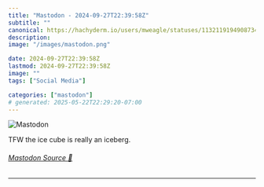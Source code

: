 ```yaml
---
title: "Mastodon - 2024-09-27T22:39:58Z"
subtitle: ""
canonical: https://hachyderm.io/users/mweagle/statuses/113211919490873499
description:
image: "/images/mastodon.png"

date: 2024-09-27T22:39:58Z
lastmod: 2024-09-27T22:39:58Z
image: ""
tags: ["Social Media"]

categories: ["mastodon"]
# generated: 2025-05-22T22:29:20-07:00
---
```

![Mastodon](/images/mastodon.png)

<p>TFW the ice cube is really an iceberg.</p>


###### [Mastodon Source 🐘](https://hachyderm.io/@mweagle/113211919490873499)

___
